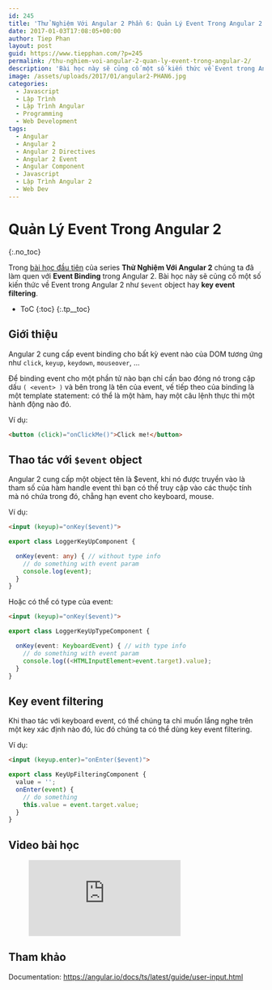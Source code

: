 ```yaml
---
id: 245
title: 'Thử Nghiệm Với Angular 2 Phần 6: Quản Lý Event Trong Angular 2'
date: 2017-01-03T17:08:05+00:00
author: Tiep Phan
layout: post
guid: https://www.tiepphan.com/?p=245
permalink: /thu-nghiem-voi-angular-2-quan-ly-event-trong-angular-2/
description: 'Bài học này sẽ củng cố một số kiến thức về Event trong Angular 2 như $event object hay key event filtering.'
image: /assets/uploads/2017/01/angular2-PHAN6.jpg
categories:
  - Javascript
  - Lập Trình
  - Lập Trình Angular
  - Programming
  - Web Development
tags:
  - Angular
  - Angular 2
  - Angular 2 Directives
  - Angular 2 Event
  - Angular Component
  - Javascript
  - Lập Trình Angular 2
  - Web Dev
---
```


# Quản Lý Event Trong Angular 2
{:.no_toc}

Trong <a href="/thu-nghiem-voi-angular-2-component-va-data-binding/" target="_blank">bài học đầu tiên</a> của series **Thử Nghiệm Với Angular 2** chúng ta đã làm quen với **Event Binding** trong Angular 2. Bài học này sẽ củng cố một số kiến thức về Event trong Angular 2 như `$event` object hay **key event filtering**.

* ToC
{:toc}
{:.tp__toc}

## Giới thiệu
Angular 2 cung cấp event binding cho bất kỳ event nào của DOM tương ứng như `click`, `keyup`, `keydown`, `mouseover`, &#8230;

Để binding event cho một phần tử nào bạn chỉ cần bao đóng nó trong cặp dấu `( <event> )` và bên trong là tên của event, vế tiếp theo của binding là một template statement: có thể là một hàm, hay một câu lệnh thực thi một hành động nào đó.

Ví dụ:

```html
<button (click)="onClickMe()">Click me!</button>
```

## Thao tác với `$event` object

Angular 2 cung cấp một object tên là $event, khi nó được truyền vào là tham số của hàm handle event thì bạn có thể truy cập vào các thuộc tính mà nó chứa trong đó, chẳng hạn event cho keyboard, mouse.

Ví dụ:

```html
<input (keyup)="onKey($event)">
```

```ts
export class LoggerKeyUpComponent {

  onKey(event: any) { // without type info
    // do something with event param
    console.log(event);
  }
}
```

Hoặc có thể có type của event:

```html
<input (keyup)="onKey($event)">
```
```ts
export class LoggerKeyUpTypeComponent {

  onKey(event: KeyboardEvent) { // with type info
    // do something with event param
    console.log((<HTMLInputElement>event.target).value);
  }
}
```

## Key event filtering

Khi thao tác với keyboard event, có thể chúng ta chỉ muốn lắng nghe trên một key xác định nào đó, lúc đó chúng ta có thể dùng key event filtering.

Ví dụ:

```html
<input (keyup.enter)="onEnter($event)">
```

```ts
export class KeyUpFilteringComponent {
  value = '';
  onEnter(event) { 
    // do something
    this.value = event.target.value;
  }
}
```

## Video bài học

<figure class="video_container">
  <iframe src="https://www.youtube.com/embed/epA82AYZPck" frameborder="0" allowfullscreen="true"> </iframe>
</figure>

## Tham khảo

Documentation: <a href="https://angular.io/docs/ts/latest/guide/user-input.html" target="_blank">https://angular.io/docs/ts/latest/guide/user-input.html</a>